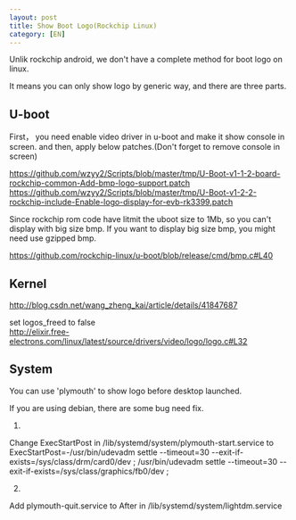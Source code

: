 ```yaml
---
layout: post
title: Show Boot Logo(Rockchip Linux)
category: [EN]
---
```



Unlik rockchip android, we don't have a complete method for boot logo on linux.

It means you can only show logo by generic way, and there are three parts.


## U-boot

First， you need enable video driver in u-boot and make it show console in screen.
and then, apply below patches.(Don't forget to remove console in screen)

https://github.com/wzyy2/Scripts/blob/master/tmp/U-Boot-v1-1-2-board-rockchip-common-Add-bmp-logo-support.patch  
https://github.com/wzyy2/Scripts/blob/master/tmp/U-Boot-v1-2-2-rockchip-include-Enable-logo-display-for-evb-rk3399.patch  

Since rockchip rom code have litmit the uboot size to 1Mb, so you can't display with big size bmp.
If you want to display big size bmp, you might need use gzipped bmp.

https://github.com/rockchip-linux/u-boot/blob/release/cmd/bmp.c#L40


## Kernel

http://blog.csdn.net/wang_zheng_kai/article/details/41847687

set logos_freed to false  
http://elixir.free-electrons.com/linux/latest/source/drivers/video/logo/logo.c#L32

## System

You can use 'plymouth' to show logo before desktop launched.
    
If you are using debian, there are some bug need fix.  

1.  
Change ExecStartPost in /lib/systemd/system/plymouth-start.service  to ExecStartPost=-/usr/bin/udevadm settle --timeout=30
--exit-if-exists=/sys/class/drm/card0/dev ; /usr/bin/udevadm settle
--timeout=30 --exit-if-exists=/sys/class/graphics/fb0/dev ;

2.  
Add plymouth-quit.service to After in /lib/systemd/system/lightdm.service 
